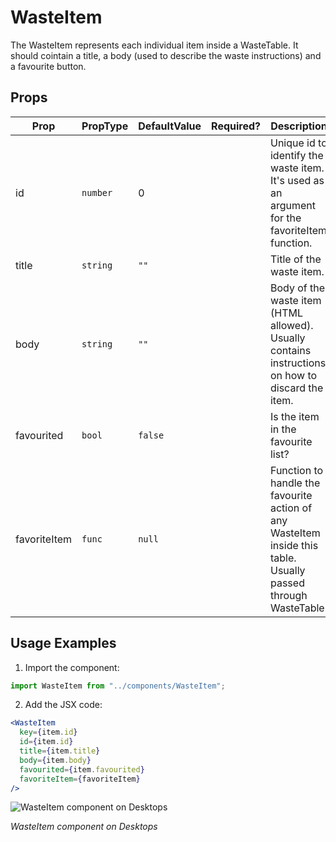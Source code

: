 # WasteItem

The WasteItem represents each individual item inside a WasteTable. It should cointain a title, a body (used to describe the waste instructions) and a favourite button.

## Props

| Prop         | PropType | DefaultValue | Required? | Description                                                                                                    |
| ------------ | -------- | ------------ | --------- | -------------------------------------------------------------------------------------------------------------- |
| id           | `number` | 0            |           | Unique id to identify the waste item. It's used as an argument for the favoriteItem function.                  |
| title        | `string` | `""`         |           | Title of the waste item.                                                                                       |
| body         | `string` | `""`         |           | Body of the waste item (HTML allowed). Usually contains instructions on how to discard the item.               |
| favourited   | `bool`   | `false`      |           | Is the item in the favourite list?                                                                             |
| favoriteItem | `func`   | `null`       |           | Function to handle the favourite action of any WasteItem inside this table. Usually passed through WasteTable. |

## Usage Examples

1. Import the component:

```javascript
import WasteItem from "../components/WasteItem";
```

2. Add the JSX code:

```jsx
<WasteItem
  key={item.id}
  id={item.id}
  title={item.title}
  body={item.body}
  favourited={item.favourited}
  favoriteItem={favoriteItem}
/>
```

![WasteItem component on Desktops](http://lacerda.design/Shopify2019/WasteItem.png "WasteItem component on Desktops")

_*WasteItem component on Desktops*_
